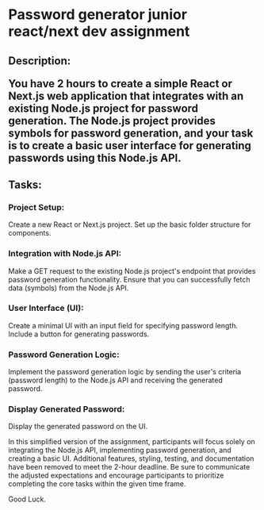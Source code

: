 ﻿# Password generator junior react/next dev assignment


## Description: <p>You have 2 hours to create a simple React or Next.js web application that integrates with an existing Node.js project for password generation. The Node.js project provides symbols for password generation, and your task is to create a basic user interface for generating passwords using this Node.js API.</p>

## Tasks:

### Project Setup:
Create a new React or Next.js project.
Set up the basic folder structure for components.

### Integration with Node.js API:
Make a GET request to the existing Node.js project's endpoint that provides password generation functionality.
Ensure that you can successfully fetch data (symbols) from the Node.js API.

### User Interface (UI):
Create a minimal UI with an input field for specifying password length.
Include a button for generating passwords.

### Password Generation Logic:
Implement the password generation logic by sending the user's criteria (password length) to the Node.js API and receiving the generated password.

### Display Generated Password:
Display the generated password on the UI.

In this simplified version of the assignment, participants will focus solely on integrating the Node.js API, implementing password generation, and creating a basic UI. Additional features, styling, testing, and documentation have been removed to meet the 2-hour deadline. Be sure to communicate the adjusted expectations and encourage participants to prioritize completing the core tasks within the given time frame.

Good Luck.


